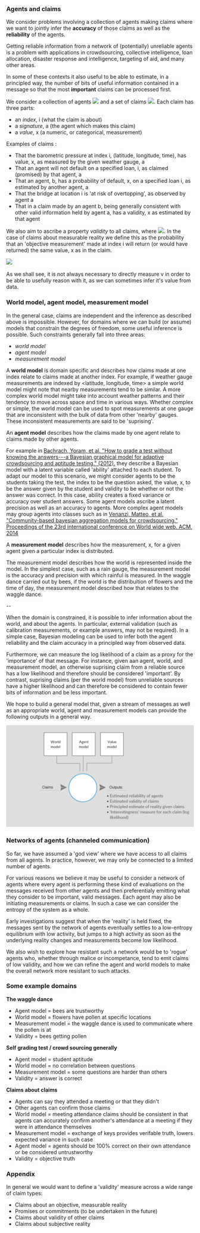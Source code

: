 ### Agents and claims

We consider problems involving a collection of agents making claims where we want to jointly infer the **accuracy** of those claims as well as the **reliability** of the agents. 

Getting reliable information from a network of (potentially) unreliable agents is a problem with applications in crowdsourcing, collective intelligence, loan allocation, disaster response and intelligence, targeting of aid, and many other areas. 

In some of these contexts it also useful to be able to estimate, in a principled way, the number of bits of useful information contained in a message so that the most **important** claims can be processed first.

We consider a collection of agents <a href="http://mathurl.com/ybr85kd7"><img src="http://mathurl.com/ybr85kd7.png" /></a> and a set of claims <a href="http://mathurl.com/ybccx4nt"><img src="http://mathurl.com/ybccx4nt.png"></a>. Each claim has three parts:
 - an _*index*_, i (what the claim is about)
 - a _*signature*_, a (the agent which makes this claim)
 - a _*value*_, x (a numeric, or categorical, measurement)

Examples of claims :
- That the barometric pressure at index i, (latitude, longitude, time), has value, x, as measured by the given weather gauge, a
- That an agent will not default on a specified loan, i, as claimed (promised) by that agent, a
- That an agent, b, has a probability of default, x, on a specified loan i, as estimated by another agent, a
- That the bridge at location i is 'at risk of overtopping', as observed by agent a 
- That in a claim made by an agent b, being generally consistent with other valid information held by agent a, has a validity, x as estimated by that agent

We also aim to ascribe a property _*validity*_ to all claims, where <a href="http://mathurl.com/yd86scj5"><img src="http://mathurl.com/yd86scj5.png"></a>. In the case of claims about measurable reality we define this as the probability that an 'objective measurement' made at index i will return (or would have returned) the same value, x as in the claim. 

<a href="http://mathurl.com/yc4cfkcg"><img src="http://mathurl.com/yc4cfkcg.png"></a>

As we shall see, it is not always necessary to directly measure v in order to be able to usefully reason with it, as we can sometimes infer it's value from data.


### World model, agent model, measurement model 

In the general case, claims are independent and the inference as described above is impossible. However, for domains where we can build (or assume) models that constrain the degrees of freedom, some useful inference is possible. Such constraints generally fall into three areas:
- *world model*
- *agent model*
- *measurement model*

A **world model** is domain specific and describes how claims made at one index relate to claims made at another index. For example, if  weather gauge measurements are indexed by <latitude, longitude, time> a simple world model might note that nearby measurements tend to be similar. A more complex world model might take into account weather patterns and their tendency to move across space and time in various ways. Whether complex or simple, the world model can be used to spot measurements at one gauge that are inconsistent with the bulk of data from other 'nearby' gauges. These inconsistent measurements are said to be 'suprising'.

An **agent model** describes how the claims made by one agent relate to claims made by other agents. 

For example in [Bachrach, Yoram, et al. "How to grade a test without knowing the answers---a Bayesian graphical model for adaptive crowdsourcing and aptitude testing." (2012).](https://icml.cc/2012/papers/597.pdf) they describe a Bayesian model with a latent variable called 'ability' attached to each student. To adapt our model to this scenario, we might consider agents to be the students taking the test, the index to be the question asked, the value, x, to be the answer given by the student and validity to be whether or not the answer was correct. In this case, ability creates a fixed variance or accuracy over student answers. Some agent models ascribe a latent precision as well as an accuracy to agents. More complex agent models may group agents into classes such as in [Venanzi, Matteo, et al. "Community-based bayesian aggregation models for crowdsourcing." Proceedings of the 23rd international conference on World wide web. ACM, 2014](https://dl.acm.org/citation.cfm?id=2567989)

A **measurement model** describes how the measurement, x, for a given agent given a particular index is distributed. 

The measurement model describes how the world is represented inside the model. In the simplest case, such as a rain gauge, the measurement model is the accuracy and precision with which rainful is  measured. In the waggle dance carried out by bees, if the world is the distribuition of flowers and the time of day, the measurement model described how that relates to the waggle dance. 

--

When the domain is constrained, it is possible to infer information about the world, and about the agents. In particular, external validation (such as calibration measurements, or example answers, may not be required). In a simple case, Bayesian modeling can be used to infer both the agent reliability and the claim accuracy in a principled way from observed data.

Furthermore, we can measure the log likelihood of a claim as a proxy for the 'importance' of that message. For instance, given aan agent, world, and measurement model, an otherwise suprising claim from a reliable source has a low likelihood and therefore should be considered 'important'. By  contrast, suprising claims (per the world model) from unreliable sources have a higher likelihood and can therefore be considered to contain fewer bits of information and be less important.

We hope to build a general model that, given a stream of messages as well as an appropriate world, agent and measurement models can provide the following outputs in a general way.

<a href="https://creately.com/diagram/jo3gw9302/eyvMFJw8XXJiDfHzUILp2upUQg%3D"><img src="estimated_model.png" /></a>

### Networks of agents (channeled communication)

So far, we have assumed a 'god view' where we have access to all claims from all agents. In practice, however, we may only be connected to a limited number of agents. 

For various reasons we believe it may be useful to consider a network of agents where every agent is performing these kind of evaluations on the messages received from other agents and then preferentialy emitting what they consider to be important, valid messages. Each agent may also be initiating measurements or claims. In such a case we can consider the entropy of the system as a whole.

Early investigations suggest that when the 'reality' is held fixed, the messages sent by the network of agents eventually settles to a low-entropy equilibrium with low activity, but jumps to a high activity as soon as the underlying reality changes and measurements become low likelihood.

We also wish to explore how resistant such a network would be to 'rogue' agents who, whether through malice or incompetance, tend to emit claims of low validity, and how we can refine the agent and world models to make the overall network more resistant to such attacks.

### Some example domains 

**The waggle dance**

- Agent model = bees are trustworthy
- World model = flowers have pollen at specific locations
- Measurement model = the waggle dance is used to communicate where the pollen is at
- Validity = bees getting pollen

**Self grading test / crowd sourcing generally**

- Agent model = student aptitude
- World model = no correlation between questions
- Measurement model = some questions are harder than others
- Validity = answer is correct 

**Claims about claims**

- Agents can say they attended a meeting or that they didn't
- Other agents can confirm those claims  
- World model = meeting attendance claims should be consistent in that agents can accurately confirm another's attendance at a meeting if they were in attendance themselves
- Measurement model = exchange of keys provides verifable truth, lowers expected variance in such case
- Agent model = agents should be 100% correct on their own attendance or be considered untrustworthy
- Validity = objective truth 


### Appendix 

In general we would want to define a 'validity' measure across a wide range of claim types:
- Claims about an objective, measurable reality 
- Promises or commitments (to be undertaken in the future)
- Claims about validity of other claims
- Claims about subjective reality 

